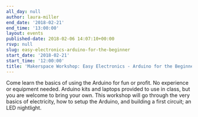 ```yaml
---
all_day: null
author: laura-miller
end_date: '2018-02-21'
end_time: '13:00:00'
layout: events
published-date: 2018-02-06 14:07:10+00:00
rsvp: null
slug: easy-electronics-arduino-for-the-beginner
start_date: '2018-02-21'
start_time: '12:00:00'
title: 'Makerspace Workshop: Easy Electronics - Arduino for the Beginner'
---
```


Come learn the basics of using the Arduino for fun or profit. No experience or equipment needed. Arduino kits and laptops provided to use in class, but you are welcome to bring your own. This workshop will go through the very basics of electricity, how to setup the Arduino, and building a first circuit; an LED nightlight.
